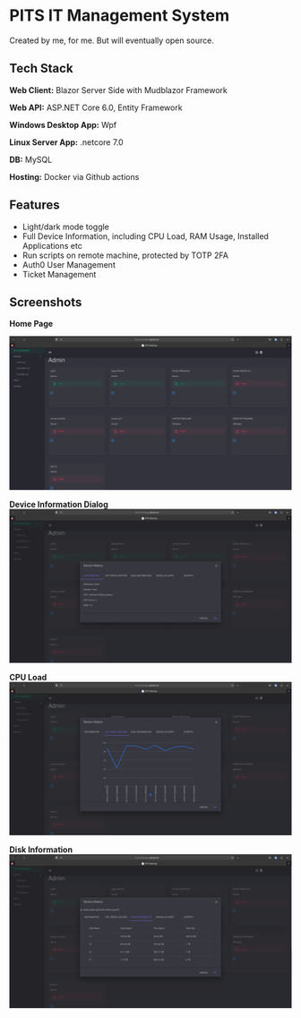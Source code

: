 
# PITS IT Management System

Created by me, for me. But will eventually open source.


## Tech Stack



**Web Client:** Blazor Server Side with Mudblazor Framework

**Web API:** ASP.NET Core 6.0, Entity Framework

**Windows Desktop App:** Wpf 

**Linux Server App:** .netcore 7.0

**DB:** MySQL

**Hosting:** Docker via Github actions


## Features

- Light/dark mode toggle
- Full Device Information, including CPU Load, RAM Usage, Installed Applications etc
- Run scripts on remote machine, protected by TOTP 2FA
- Auth0 User Management
- Ticket Management

## Screenshots

**Home Page**

![Home Page for PITS](https://raw.githubusercontent.com/obiwanconobi/PITS/main/MainMenu1.png)

**Device Information Dialog**
![Dialog for Device Management](https://raw.githubusercontent.com/obiwanconobi/PITS/main/DeviceInfo1.png)

**CPU Load**
![Dialog for CPU Load](https://raw.githubusercontent.com/obiwanconobi/PITS/main/CPULoad.png)

**Disk Information**
![Dialog for Disk Information](https://raw.githubusercontent.com/obiwanconobi/PITS/main/DiskInfo1.png)

